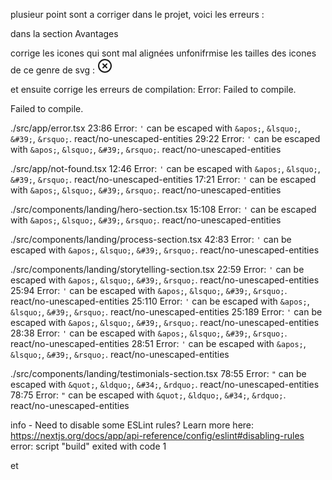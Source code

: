 plusieur point sont a corriger dans le projet, voici les erreurs :

dans la section Avantages

corrige les icones qui sont mal alignées
unfonifrmise les tailles des icones de ce genre de svg : <svg xmlns="http://www.w3.org/2000/svg" width="24" height="24" viewBox="0 0 24 24" fill="none" stroke="currentColor" stroke-width="2" stroke-linecap="round" stroke-linejoin="round" class="lucide lucide-circle-x h-6 w-6 text-destructive"><circle cx="12" cy="12" r="10"></circle><path d="m15 9-6 6"></path><path d="m9 9 6 6"></path></svg>


et ensuite corrige les erreurs de compilation:
Error: Failed to compile.

Failed to compile.

./src/app/error.tsx
23:86  Error: `'` can be escaped with `&apos;`, `&lsquo;`, `&#39;`, `&rsquo;`.  react/no-unescaped-entities
29:22  Error: `'` can be escaped with `&apos;`, `&lsquo;`, `&#39;`, `&rsquo;`.  react/no-unescaped-entities

./src/app/not-found.tsx
12:46  Error: `'` can be escaped with `&apos;`, `&lsquo;`, `&#39;`, `&rsquo;`.  react/no-unescaped-entities
17:21  Error: `'` can be escaped with `&apos;`, `&lsquo;`, `&#39;`, `&rsquo;`.  react/no-unescaped-entities

./src/components/landing/hero-section.tsx
15:108  Error: `'` can be escaped with `&apos;`, `&lsquo;`, `&#39;`, `&rsquo;`.  react/no-unescaped-entities

./src/components/landing/process-section.tsx
42:83  Error: `'` can be escaped with `&apos;`, `&lsquo;`, `&#39;`, `&rsquo;`.  react/no-unescaped-entities

./src/components/landing/storytelling-section.tsx
22:59  Error: `'` can be escaped with `&apos;`, `&lsquo;`, `&#39;`, `&rsquo;`.  react/no-unescaped-entities
25:94  Error: `'` can be escaped with `&apos;`, `&lsquo;`, `&#39;`, `&rsquo;`.  react/no-unescaped-entities
25:110  Error: `'` can be escaped with `&apos;`, `&lsquo;`, `&#39;`, `&rsquo;`.  react/no-unescaped-entities
25:189  Error: `'` can be escaped with `&apos;`, `&lsquo;`, `&#39;`, `&rsquo;`.  react/no-unescaped-entities
28:38  Error: `'` can be escaped with `&apos;`, `&lsquo;`, `&#39;`, `&rsquo;`.  react/no-unescaped-entities
28:51  Error: `'` can be escaped with `&apos;`, `&lsquo;`, `&#39;`, `&rsquo;`.  react/no-unescaped-entities

./src/components/landing/testimonials-section.tsx
78:55  Error: `"` can be escaped with `&quot;`, `&ldquo;`, `&#34;`, `&rdquo;`.  react/no-unescaped-entities
78:75  Error: `"` can be escaped with `&quot;`, `&ldquo;`, `&#34;`, `&rdquo;`.  react/no-unescaped-entities

info  - Need to disable some ESLint rules? Learn more here: https://nextjs.org/docs/app/api-reference/config/eslint#disabling-rules
error: script "build" exited with code 1


et 